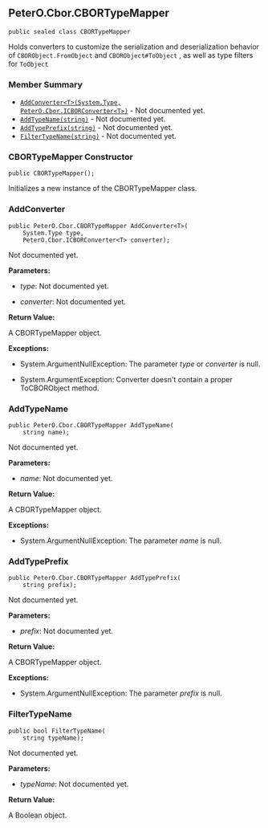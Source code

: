 ## PeterO.Cbor.CBORTypeMapper

    public sealed class CBORTypeMapper

Holds converters to customize the serialization and deserialization behavior of  `CBORObject.FromObject`  and `CBORObject#ToObject` , as well as type filters for `ToObject`

### Member Summary
* <code>[AddConverter&lt;T&gt;(System.Type, PeterO.Cbor.ICBORConverter&lt;T&gt;)](#AddConverter_T_System_Type_PeterO_Cbor_ICBORConverter_T)</code> - Not documented yet.
* <code>[AddTypeName(string)](#AddTypeName_string)</code> - Not documented yet.
* <code>[AddTypePrefix(string)](#AddTypePrefix_string)</code> - Not documented yet.
* <code>[FilterTypeName(string)](#FilterTypeName_string)</code> - Not documented yet.

<a id="Void_ctor"></a>
### CBORTypeMapper Constructor

    public CBORTypeMapper();

Initializes a new instance of the CBORTypeMapper class.

<a id="AddConverter_T_System_Type_PeterO_Cbor_ICBORConverter_T"></a>
### AddConverter

    public PeterO.Cbor.CBORTypeMapper AddConverter<T>(
        System.Type type,
        PeterO.Cbor.ICBORConverter<T> converter);

Not documented yet.

<b>Parameters:</b>

 * <i>type</i>: Not documented yet.

 * <i>converter</i>: Not documented yet.

<b>Return Value:</b>

A CBORTypeMapper object.

<b>Exceptions:</b>

 * System.ArgumentNullException:
The parameter  <i>type</i>
 or  <i>converter</i>
 is null.

 * System.ArgumentException:
Converter doesn't contain a proper ToCBORObject method.

<a id="AddTypeName_string"></a>
### AddTypeName

    public PeterO.Cbor.CBORTypeMapper AddTypeName(
        string name);

Not documented yet.

<b>Parameters:</b>

 * <i>name</i>: Not documented yet.

<b>Return Value:</b>

A CBORTypeMapper object.

<b>Exceptions:</b>

 * System.ArgumentNullException:
The parameter  <i>name</i>
 is null.

<a id="AddTypePrefix_string"></a>
### AddTypePrefix

    public PeterO.Cbor.CBORTypeMapper AddTypePrefix(
        string prefix);

Not documented yet.

<b>Parameters:</b>

 * <i>prefix</i>: Not documented yet.

<b>Return Value:</b>

A CBORTypeMapper object.

<b>Exceptions:</b>

 * System.ArgumentNullException:
The parameter  <i>prefix</i>
 is null.

<a id="FilterTypeName_string"></a>
### FilterTypeName

    public bool FilterTypeName(
        string typeName);

Not documented yet.

<b>Parameters:</b>

 * <i>typeName</i>: Not documented yet.

<b>Return Value:</b>

A Boolean object.
